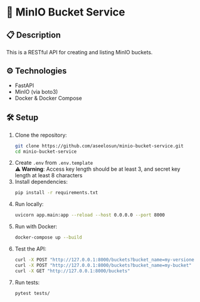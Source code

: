 # 🚀 MinIO Bucket Service

## 📋 Description
This is a RESTful API for creating and listing MinIO buckets.

## ⚙️ Technologies
- FastAPI
- MinIO (via boto3)
- Docker & Docker Compose

## 🛠️ Setup
1. Clone the repository:
   ```sh
   git clone https://github.com/aseelosun/minio-bucket-service.git
   cd minio-bucket-service
2. Create `.env` from `.env.template`  
   **⚠️ Warning**: Access key length should be at least 3, and secret key length at least 8 characters
3. Install dependencies:
   ```sh
   pip install -r requirements.txt
4. Run locally:
   ```sh
   uvicorn app.main:app --reload --host 0.0.0.0 --port 8000
5. Run with Docker:
   ```sh
   docker-compose up --build
6. Test the API:
   ```sh
   curl -X POST "http://127.0.0.1:8000/buckets?bucket_name=my-versioned_bucket&enable_versioning=true"
   curl -X POST "http://127.0.0.1:8000/buckets?bucket_name=my-bucket"
   curl -X GET "http://127.0.0.1:8000/buckets"
7. Run tests:
   ```sh
   pytest tests/
